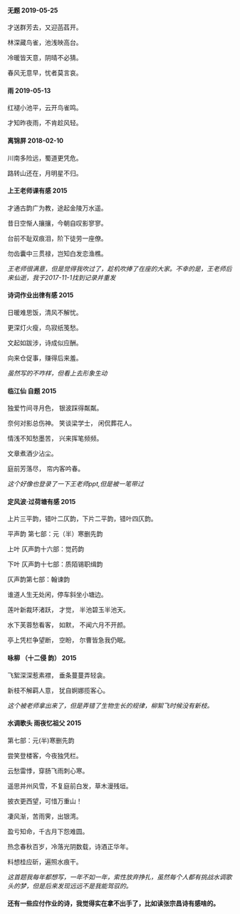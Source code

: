 #### 无题 2019-05-25

才送群芳去，又迎菡萏开。

林深藏鸟雀，池浅映高台。

冷暖皆天意，阴晴不必猜。

春风无意早，忧者莫言哀。

#### 雨 2019-05-13
红褪小池平，云开鸟雀鸣。

才知昨夜雨，不肯趁风轻。

#### 离锦屏 2018-02-10
川南多险远，蜀道更凭危。

路转山还在，月明星不归。

#### 上王老师课有感 2015

才通古韵广为教，途起金陵万水遥。

昔日空惭人攘攘，今朝自叹影寥寥。

台前不耻双痕泪，阶下徒劳一座僚。 

勿齿囊中三贯禄，岂知白发恋渔樵。  

*王老师很满意，但是觉得我吹过了，趁机吹捧了在座的大家。不幸的是，王老师后来仙逝，我于2017-11-1找到记录并重发*

#### 诗词作业出律有感 2015
日暖难思饭，清风不解忧。

更深灯火瘦，鸟寂纸笺愁。

文起如跋涉，诗成似应酬。

向来仓促事，赚得后来羞。

*虽然写的不咋样，但看上去形象生动*

#### 临江仙 自题 2015
独爱竹间寻月色，
银波踩得粼粼。

奈何对影总伤神。
笑谈梁学士，
闲侃葬花人。

情浅不知愁墨苦，
兴来挥笔频频。

文章煮酒少沾尘。

庭前芳落尽，
帘内客吟春。

*这个好像也登录了一下王老师ppt,但是被一笔带过*

#### 定风波·过荷塘有感 2015
上片三平韵，错叶二仄韵，下片二平韵，错叶四仄韵。

平声韵 第七部：元（半）寒删先韵

上叶 仄声韵十六部：觉药韵

下叶 仄声韵十七部：质陌锡职缉韵

仄声韵第七部：翰谏韵

谁道人生无处闲，停车斜坐小塘边。

莲叶新裁环渚跃，
才觉，
半池碧玉半池天。

水下芙蓉愁看客，
如默，
不闻六月不开颜。

亭上凭栏争望断，
空盼，
尔曹皆急我仍眠。

#### 咏柳 （十二侵 韵） 2015

飞絮深深惹素襟，
垂条蔓蔓弄轻衾。

新枝不解羁人意，
犹自婀娜揽客心。

*这个被老师拿出来了，但是弄错了生物生长的规律，柳絮飞时候没有新枝。*

#### 水调歌头 雨夜忆祖父 2015
第七部：元(半)寒删先韵

尝笑登楼客，今夜独凭栏。

云愁雷悸，穿肠飞雨刺心寒。

遥思并州风雪，不复庭前白发，草木漫残垣。

披衣更西望，可惜万重山！

凄风渐，苦雨霁，出银湾。

盈亏知命，千古月下怨难圆。

热念春秋百岁，冷落光阴数载，诗酒正华年。

料想桂应斫，遍照水痕干。

*这首题我每年都想写，一年不如一年，索性放弃挣扎，虽然每个人都有挑战水调歌头的梦，但是后来发现远远不是我能驾驭的。*

#### 还有一些应付作业的诗，我觉得实在拿不出手了，比如读张宗昌诗有感啥的。